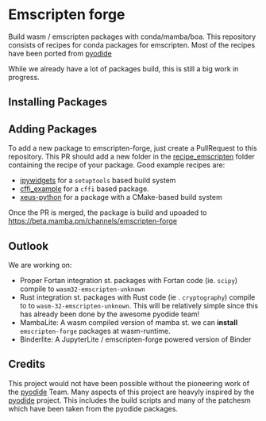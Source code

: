 #  Emscripten forge

Build wasm / emscripten packages with conda/mamba/boa.
This repository consists of recipes for conda packages for emscripten.
Most of the recipes have been ported from [pyodide](https://pyodide.org/en/stable/)

While we already have a lot of packages build, this is still a big work in progress.

## Installing Packages



## Adding Packages

To add a new package to emscripten-forge, just create a PullRequest to this repository.
This PR should add a new folder in the [recipe_emscripten](https://github.com/emscripten-forge/recipes/tree/main/recipes/recipes_emscripten) folder
containing the recipe of your package.
Good example recipes are:
 
 * [ipywidgets](https://github.com/emscripten-forge/recipes/blob/main/recipes/recipes_emscripten/ipywidgets/recipe.yaml) for a `setuptools` based build system
 * [cffi_example](https://github.com/emscripten-forge/recipes/blob/main/recipes/recipes_emscripten/cffi_example/recipe.yaml) for a `cffi` based package.
 * [xeus-python](https://github.com/emscripten-forge/recipes/blob/main/recipes/recipes_emscripten/xeus-python/recipe.yaml) for a package with a CMake-based build system
 
 Once the PR is merged, the package is build and upoaded to https://beta.mamba.pm/channels/emscripten-forge

## Outlook

We are working on:
 
 * Proper Fortan integration st. packages with Fortan code (ie. `scipy`) compile to `wasm32-emscripten-unknown`
 * Rust integration st. packages with Rust code (ie . `cryptography`) compile to to `wasm-32-emscripten-unknown`. This will be relatively simple since  this has already been done by the awesome pyodide team!
 * MambaLite: A wasm compiled version of mamba st. we can **install** `emscripten-forge` packages at wasm-runtime.
 * Binderlite: A JupyterLite / emscripten-forge powered version of Binder

## Credits
This project would not have been possible without the pioneering work of the [pyodide](https://pyodide.org/) Team.
Many aspects of this project are heavyly inspired by the  [pyodide](https://pyodide.org/) project. This includes the build scripts and
many of the patchesm which have been taken from the pyodide packages.
